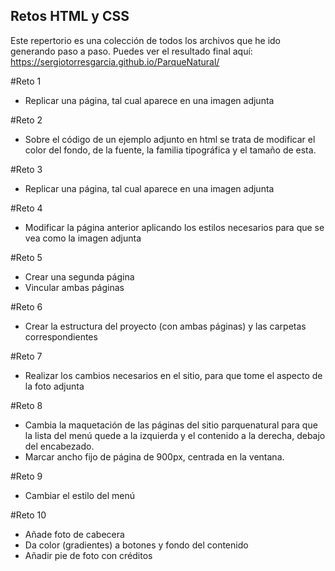 <h2>Retos HTML y CSS</h2>

Este repertorio es una colección de todos los archivos que he ido generando paso a paso.
Puedes ver el resultado final aquí: https://sergiotorresgarcia.github.io/ParqueNatural/

#Reto 1
- Replicar una página, tal cual aparece en una imagen adjunta

#Reto 2
- Sobre el código de un ejemplo adjunto en html se trata de modificar el color del fondo, de la fuente, la familia tipográfica y el tamaño de esta.

#Reto 3
- Replicar una página, tal cual aparece en una imagen adjunta

#Reto 4
- Modificar la página anterior aplicando los estilos necesarios para que se vea como la imagen adjunta

#Reto 5
- Crear una segunda página
- Vincular ambas páginas

#Reto 6
- Crear la estructura del proyecto (con ambas páginas) y las carpetas correspondientes

#Reto 7
- Realizar los cambios necesarios en el sitio, para que tome el aspecto de la foto adjunta

#Reto 8
- Cambia la maquetación de las páginas del sitio parquenatural para que la lista del menú quede a la izquierda y el contenido a la derecha, debajo del encabezado.
- Marcar ancho fijo de página de 900px, centrada en la ventana.

#Reto 9
- Cambiar el estilo del menú

#Reto 10
- Añade foto de cabecera
- Da color (gradientes) a botones y fondo del contenido
- Añadir pie de foto con créditos  
